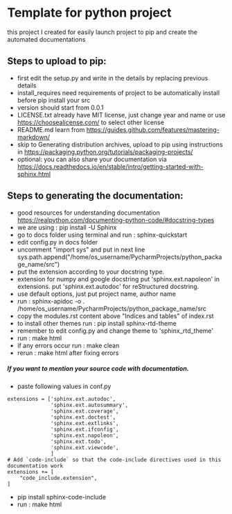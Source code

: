 # Template for python project
this project I created for easily launch project to 
pip and create the automated documentations

## Steps to upload to pip:
- first edit the setup.py and write in the details by replacing previous details
- install_requires need requirements of project to be automatically install before pip install your src
- version should start from 0.0.1
- LICENSE.txt already have MIT license, just change year and name or use https://choosealicense.com/ to select other 
license
- README.md learn from https://guides.github.com/features/mastering-markdown/
- skip to Generating distribution archives, upload to pip using instructions in https://packaging.python.org/tutorials/packaging-projects/ 
- optional: you can also share your documentation via https://docs.readthedocs.io/en/stable/intro/getting-started-with-sphinx.html

## Steps to generating the documentation:
- good resources for understanding documentation https://realpython.com/documenting-python-code/#docstring-types
- we are using : pip install -U Sphinx
- go to docs folder using terminal and run : sphinx-quickstart
- edit config.py in docs folder
- uncomment "import sys" and put in next line
sys.path.append("/home/os_username/PycharmProjects/python_package_name/src")
- put the extension according to your docstring type.
- extension for numpy and google docstring put 'sphinx.ext.napoleon' in extensions. put 'sphinx.ext.autodoc' for reStructured docstring.
- use default options, just put project name, author name
- run : sphinx-apidoc -o . /home/os_username/PycharmProjects/python_package_name/src
- copy the modules.rst content above "Indices and tables" of index.rst
- to install other themes run : pip install sphinx-rtd-theme
- remember to edit config.py and change theme to 'sphinx_rtd_theme'
- run : make html
- if any errors occur run : make clean
- rerun : make html after fixing errors

#####  If you want to mention your source code with documentation. 
- paste following values in conf.py
```
extensions = ['sphinx.ext.autodoc',
              'sphinx.ext.autosummary',
              'sphinx.ext.coverage',
              'sphinx.ext.doctest',
              'sphinx.ext.extlinks',
              'sphinx.ext.ifconfig',
              'sphinx.ext.napoleon',
              'sphinx.ext.todo',
              'sphinx.ext.viewcode',
              ]
# Add `code-include` so that the code-include directives used in this documentation work
extensions += [
    "code_include.extension",
]
```
- pip install sphinx-code-include
- run : make html
